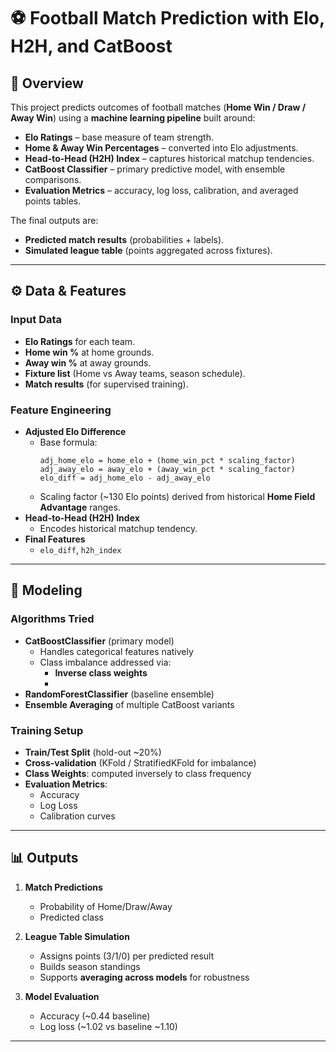 # ⚽ Football Match Prediction with Elo, H2H, and CatBoost  

## 📌 Overview  
This project predicts outcomes of football matches (**Home Win / Draw / Away Win**) using a **machine learning pipeline** built around:  

- **Elo Ratings** – base measure of team strength.  
- **Home & Away Win Percentages** – converted into Elo adjustments.  
- **Head-to-Head (H2H) Index** – captures historical matchup tendencies.  
- **CatBoost Classifier** – primary predictive model, with ensemble comparisons.  
- **Evaluation Metrics** – accuracy, log loss, calibration, and averaged points tables.  

The final outputs are:  
- **Predicted match results** (probabilities + labels).  
- **Simulated league table** (points aggregated across fixtures).  


---


## ⚙️ Data & Features  

### Input Data  
- **Elo Ratings** for each team.  
- **Home win %** at home grounds.  
- **Away win %** at away grounds.  
- **Fixture list** (Home vs Away teams, season schedule).  
- **Match results** (for supervised training).  

### Feature Engineering  
- **Adjusted Elo Difference**  
  - Base formula:  
    ```
    adj_home_elo = home_elo + (home_win_pct * scaling_factor)
    adj_away_elo = away_elo + (away_win_pct * scaling_factor)
    elo_diff = adj_home_elo - adj_away_elo
    ```
  - Scaling factor (~130 Elo points) derived from historical **Home Field Advantage** ranges.  
- **Head-to-Head (H2H) Index**  
  - Encodes historical matchup tendency.  
- **Final Features**  
  - `elo_diff`, `h2h_index`  

---

## 🧠 Modeling  

### Algorithms Tried  
- **CatBoostClassifier** (primary model)  
  - Handles categorical features natively  
  - Class imbalance addressed via:  
    - **Inverse class weights**
    - 
- **RandomForestClassifier** (baseline ensemble)  
- **Ensemble Averaging** of multiple CatBoost variants  

### Training Setup  
- **Train/Test Split** (hold-out ~20%)  
- **Cross-validation** (KFold / StratifiedKFold for imbalance)  
- **Class Weights**: computed inversely to class frequency  
- **Evaluation Metrics**:  
  - Accuracy  
  - Log Loss  
  - Calibration curves  

---

## 📊 Outputs  

1. **Match Predictions**  
   - Probability of Home/Draw/Away  
   - Predicted class  

2. **League Table Simulation**  
   - Assigns points (3/1/0) per predicted result  
   - Builds season standings  
   - Supports **averaging across models** for robustness  

3. **Model Evaluation**  
   - Accuracy (~0.44 baseline)  
   - Log loss (~1.02 vs baseline ~1.10)  

---


 
